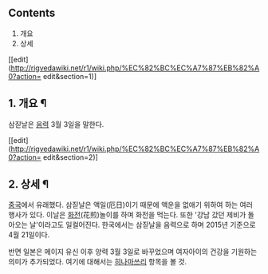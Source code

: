 ## Contents

    

1. 개요 
2. 상세 

[[edit](http://rigvedawiki.net/r1/wiki.php/%EC%82%BC%EC%A7%87%EB%82%A0?action=
edit&section=1)]

## 1. 개요 ¶

삼짇날은 [음력](%EC%9D%8C%EB%A0%A5.md) 3월 3일을 말한다.

  

[[edit](http://rigvedawiki.net/r1/wiki.php/%EC%82%BC%EC%A7%87%EB%82%A0?action=
edit&section=2)]

## 2. 상세 ¶

[중국](%EC%A4%91%EA%B5%AD.md)에서 유래했다. 삼짇날은 액일(厄日)이기 때문에 액운을 없애기 위하여 하는 여러 행사가
있다. 이날은 [화전](%ED%99%94%EC%A0%84.md)(花煎)놀이를 하며 화전을 먹는다. 또한 '강남 갔던 제비가 돌아오는
날'이라고도 일컬어진다. 한국에서는 삼짇날을 음력으로 하며 2015년 기준으로 4월 21일이다.

  

반면 일본은 메이지 유신 이후 양력 3월 3일로 바꾸었으며 여자아이의 건강을 기원하는 의미가 추가되었다. 여기에 대해서는
[히나마쓰리](%ED%9E%88%EB%82%98%EB%A7%88%EC%93%B0%EB%A6%AC.md) 항목을 볼 것.

  

